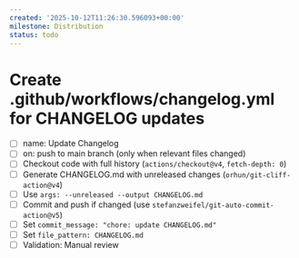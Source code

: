 ```yaml
---
created: '2025-10-12T11:26:30.596093+00:00'
milestone: Distribution
status: todo
---
```


# Create .github/workflows/changelog.yml for CHANGELOG updates

- [ ] name: Update Changelog
- [ ] on: push to main branch (only when relevant files changed)
- [ ] Checkout code with full history (`actions/checkout@v4`, `fetch-depth: 0`)
- [ ] Generate CHANGELOG.md with unreleased changes (`orhun/git-cliff-action@v4`)
- [ ] Use `args: --unreleased --output CHANGELOG.md`
- [ ] Commit and push if changed (use `stefanzweifel/git-auto-commit-action@v5`)
- [ ] Set `commit_message: "chore: update CHANGELOG.md"`
- [ ] Set `file_pattern: CHANGELOG.md`
- [ ] Validation: Manual review
